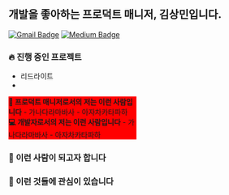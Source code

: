 ## 개발을 좋아하는 프로덕트 매니저, 김상민입니다.

[![Gmail Badge](https://img.shields.io/badge/-Gmail-d14836?style=for-the-badge&logo=Gmail&logoColor=white&link=mailto:plantstoen@gmail.com)](mailto:plantstoen@gmail.com)
[![Medium Badge](https://img.shields.io/badge/-Medium-black?style=for-the-badge&logo=Medium&logoColor=white&link=https://medium.com/@plantstoen)](https://medium.com/@plantstoen)

### 🔥 진행 중인 프로젝트
- 리드라이트
- 

<div float="left">
  <div style="width: 50%; background-color: red">
    <strong>🚀 프로덕트 매니저로서의 저는 이런 사람입니다</strong>
      - 가나다라마바사
      - 아자차카타파하
  </div>
  <div style="width: 50%; background-color: red">
    <strong>💻 개발자로서의 저는 이런 사람입니다</strong>
    - 가나다라마바사
    - 아자차카타파하
  </div>
</div>

### 🎯 이런 사람이 되고자 합니다

### 🌱 이런 것들에 관심이 있습니다

